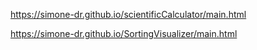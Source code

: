 
https://simone-dr.github.io/scientificCalculator/main.html

https://simone-dr.github.io/SortingVisualizer/main.html

